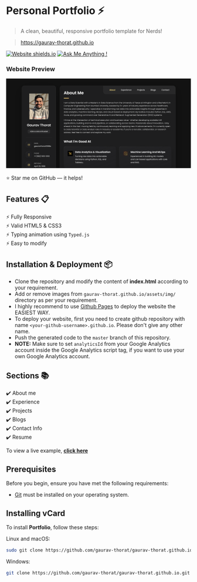 # Personal Portfolio ⚡️ 
> A clean, beautiful, responsive portfolio template for Nerds!

> https://gaurav-thorat.github.io

[![Website shields.io](https://img.shields.io/badge/website-up-yellow)](https://gaurav-thorat.github.io/)
[![Ask Me Anything !](https://img.shields.io/badge/ask%20me-linkedin-1abc9c.svg)](https://www.linkedin.com/in/gaurav-thorat-16b20a112/)

### Website Preview
<p align="center"> 
  <kbd>
    <a href="https://gaurav-thorat.github.io" target="_blank"><img src="Homepage.png">
  </a>
  </kbd>
</p>

:star: Star me on GitHub — it helps!

## Features 📋
⚡️ Fully Responsive\
⚡️ Valid HTML5 & CSS3\
⚡️ Typing animation using `Typed.js`\
⚡️ Easy to modify

## Installation & Deployment 📦
- Clone the repository and modify the content of <b>index.html</b> according to your requirement.
- Add or remove images from `gaurav-thorat.github.io/assets/img/` directory as per your requirement.
- I highly recommend to use [Github Pages](https://create-react-app.dev/docs/deployment/#github-pages) to deploy the website the EASIEST WAY.
- To deploy your website, first you need to create github repository with name `<your-github-username>.github.io`. Please don't give any other name.
- Push the generated code to the `master` branch of this repository.
- <b>NOTE:</b> Make sure to set `analyticsId` from your Google Analytics account inside the Google Analytics script tag, if you want to use your own Google Analytics account.

## Sections 📚
✔️ About me\
✔️ Experience\
✔️ Projects \
✔️ Blogs\
✔️ Contact Info\
✔️ Resume

To view a live example, **[click here](https://gaurav-thorat.github.io/)**

## Prerequisites

Before you begin, ensure you have met the following requirements:

* [Git](https://git-scm.com/downloads "Download Git") must be installed on your operating system.

## Installing vCard

To install **Portfolio**, follow these steps:

Linux and macOS:

```bash
sudo git clone https://github.com/gaurav-thorat/gaurav-thorat.github.io.git
```

Windows:

```bash
git clone https://github.com/gaurav-thorat/gaurav-thorat.github.io.git
```

